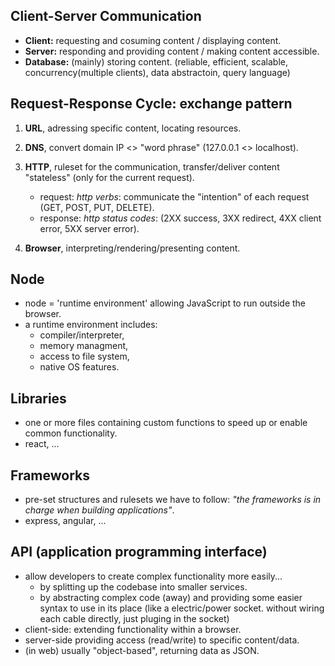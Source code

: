 ## Client-Server Communication

-   **Client:** requesting and cosuming content / displaying content.
-   **Server:** responding and providing content / making content accessible.
-   **Database:** (mainly) storing content. (reliable, efficient, scalable, concurrency(multiple clients), data abstractoin, query language)

## Request-Response Cycle: exchange pattern

1. **URL**, adressing specific content, locating resources.

2. **DNS**, convert domain IP <> "word phrase" (127.0.0.1 <> localhost).

3. **HTTP**, ruleset for the communication, transfer/deliver content "stateless" (only for the current request).

    - request: _http verbs_: communicate the "intention" of each request (GET, POST, PUT, DELETE).
    - response: _http status codes_: (2XX success, 3XX redirect, 4XX client error, 5XX server error).

4. **Browser**, interpreting/rendering/presenting content.

## Node

-   node = 'runtime environment' allowing JavaScript to run outside the browser.
-   a runtime environment includes:
    -   compiler/interpreter,
    -   memory managment,
    -   access to file system,
    -   native OS features.

## Libraries

-   one or more files containing custom functions to speed up or enable common functionality.
-   react, ...

## Frameworks

-   pre-set structures and rulesets we have to follow: _"the frameworks is in charge when building applications"_.
-   express, angular, ...

## API (application programming interface)

-   allow developers to create complex functionality more easily...
    -   by splitting up the codebase into smaller services.
    -   by abstracting complex code (away) and providing some easier syntax to use in its place (like a electric/power socket. without wiring each cable directly, just pluging in the socket)
-   client-side: extending functionality within a browser.
-   server-side providing access (read/write) to specific content/data.
-   (in web) usually "object-based", returning data as JSON.
